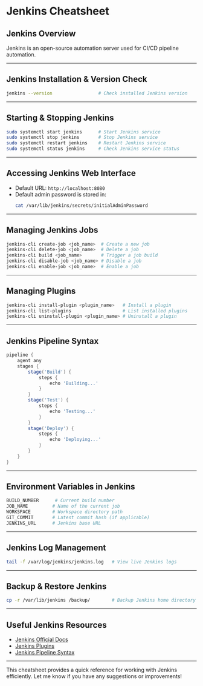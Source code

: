 # Jenkins Cheatsheet

## **Jenkins Overview**
Jenkins is an open-source automation server used for CI/CD pipeline automation.

---

## **Jenkins Installation & Version Check**
```sh
jenkins --version                 # Check installed Jenkins version
```

---

## **Starting & Stopping Jenkins**
```sh
sudo systemctl start jenkins      # Start Jenkins service
sudo systemctl stop jenkins       # Stop Jenkins service
sudo systemctl restart jenkins    # Restart Jenkins service
sudo systemctl status jenkins     # Check Jenkins service status
```

---

## **Accessing Jenkins Web Interface**
- Default URL: `http://localhost:8080`
- Default admin password is stored in:
  ```sh
  cat /var/lib/jenkins/secrets/initialAdminPassword
  ```

---

## **Managing Jenkins Jobs**
```sh
jenkins-cli create-job <job_name>  # Create a new job
jenkins-cli delete-job <job_name>  # Delete a job
jenkins-cli build <job_name>       # Trigger a job build
jenkins-cli disable-job <job_name> # Disable a job
jenkins-cli enable-job <job_name>  # Enable a job
```

---

## **Managing Plugins**
```sh
jenkins-cli install-plugin <plugin_name>   # Install a plugin
jenkins-cli list-plugins                   # List installed plugins
jenkins-cli uninstall-plugin <plugin_name> # Uninstall a plugin
```

---

## **Jenkins Pipeline Syntax**
```groovy
pipeline {
    agent any
    stages {
        stage('Build') {
            steps {
                echo 'Building...'
            }
        }
        stage('Test') {
            steps {
                echo 'Testing...'
            }
        }
        stage('Deploy') {
            steps {
                echo 'Deploying...'
            }
        }
    }
}
```

---

## **Environment Variables in Jenkins**
```sh
BUILD_NUMBER      # Current build number
JOB_NAME         # Name of the current job
WORKSPACE        # Workspace directory path
GIT_COMMIT       # Latest commit hash (if applicable)
JENKINS_URL      # Jenkins base URL
```

---

## **Jenkins Log Management**
```sh
tail -f /var/log/jenkins/jenkins.log   # View live Jenkins logs
```

---

## **Backup & Restore Jenkins**
```sh
cp -r /var/lib/jenkins /backup/        # Backup Jenkins home directory
```

---

## **Useful Jenkins Resources**
- [Jenkins Official Docs](https://www.jenkins.io/doc/)
- [Jenkins Plugins](https://plugins.jenkins.io/)
- [Jenkins Pipeline Syntax](https://www.jenkins.io/doc/book/pipeline/)

---

This cheatsheet provides a quick reference for working with Jenkins efficiently. Let me know if you have any suggestions or improvements!

